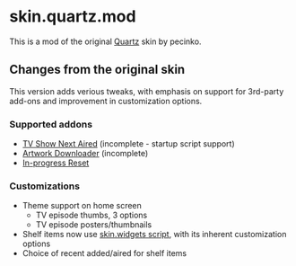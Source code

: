 # skin.quartz.mod
This is a mod of the original [Quartz]() skin by pecinko.

## Changes from the original skin
This version adds verious tweaks, with emphasis on support for 3rd-party add-ons and improvement in customization options.

### Supported addons
- [TV Show Next Aired](http://forum.xbmc.org/showthread.php?tid=186090) (incomplete - startup script support)
- [Artwork Downloader](http://forum.xbmc.org/showthread.php?tid=114633) (incomplete)
- [In-progress Reset](https://github.com/amitkeret/script.module.inprogressreset)

### Customizations
- Theme support on home screen
    - TV episode thumbs, 3 options
    - TV episode posters/thumbnails
- Shelf items now use [skin.widgets script](http://forum.xbmc.org/showthread.php?tid=142389), with its inherent customization options
- Choice of recent added/aired for shelf items
